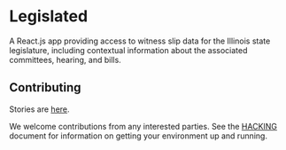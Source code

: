 # Legislated

A React.js app providing access to witness slip data for the Illinois state legislature, including contextual information about the associated committees, hearing, and bills.

## Contributing

Stories are [here](https://github.com/orgs/legislated/projects/2).

We welcome contributions from any interested parties. See the [HACKING](HACKING.md) document for information on getting your environment up and running.
